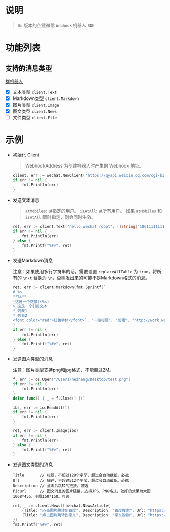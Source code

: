 # 说明

> `Go` 版本的企业微信 `Webhook` 机器人 `SDK`

# 功能列表

## 支持的消息类型

[群机器人](https://developer.work.weixin.qq.com/document/path/91770)

- [x] 文本类型 `client.Text`
- [x] Markdown类型 `client.Markdown`
- [x] 图片类型 `client.Image`
- [x] 图文类型 `client.News`
- [ ] 文件类型 `client.File`

# 示例

- 初始化 Client

  > WebhookAddress 为创建机器人时产生的 Webhook 地址。


  ```go
  client, err := wechat.NewClient("https://qyapi.weixin.qq.com/cgi-bin/webhook/send?key=xxxxxxxxxxxxx")
  if err != nil {
	  fmt.Println(err)
  }
  ```

- 发送文本消息

  > `atMobiles`: at指定的用户。
  > `isAtAll`: at所有用户。
  > 如果 `atMobiles` 和 `isAtAll` 同时指定，则会同时生效。


  ```go
  ret, err := client.Text("hello wechat robot", []string{"18611111111"}, false)
  if err != nil {
      fmt.Println(err)
  } else {
      fmt.Printf("%#v", ret)
  }
  ```

- 发送Markdown消息

  注意：如果使用多行字符串的话，需要设置 `replaceAllTable` 为 `true`，将所有的 `\n\t` 替换为 `\n`，否则发出来的可能不是Markdown格式的消息。

  ```go
  ret, err := client.Markdown(fmt.Sprintf(`
  # %s
  **%s**
  [这是一个链接](%s)
  > 这是一个引用文本
  * 列表1
  * 列表2
  <font color="red">红色字体</font>`, "一级标题", "加粗", "http://work.weixin.qq.com/api/doc"), true,
  )
  if err != nil {
      fmt.Println(err)
  } else {
      fmt.Printf("%#v", ret)
  }
  ```

- 发送图片类型的消息

  注意：图片类型支持png和jpg格式，不能超过2M。

  ```go
  f, err := os.Open("/Users/hezhang/Desktop/test.png")
  if err != nil {
      fmt.Println(err)
  }
  defer func() { _ = f.Close() }()

  ibs, err := io.ReadAll(f)
  if err != nil {
      fmt.Println(err)
  }

  ret, err := client.Image(ibs)
  if err != nil {
      fmt.Println(err)
  } else {
      fmt.Printf("%#v", ret)
  }
  ```
  
- 发送图文类型的消息
  
  ```
  Title       // 标题，不超过128个字节，超过会自动截断。必选
  Url         // 描述，不超过512个字节，超过会自动截断。必选
  Description // 点击后跳转的链接。可选
  Picurl      // 图文消息的图片链接，支持JPG、PNG格式，较好的效果为大图 1068*455，小图150*150。可选
  ```

  ```go
  ret, _ := client.News([]wechat.NewsArticle{
      {Title: "点击图片跳转到百度", Description: "百度搜索", Url: "https://m.baidu.com", Picurl: "https://img.zcool.cn/community/01ab1f554496aa0000019ae9a878ba.jpg@1280w_1l_2o_100sh.jpg"},
      {Title: "点击图片跳转到京东", Description: "京东购物", Url: "https://m.jd.com", Picurl: "https://img2.baidu.com/it/u=1388560115,51053335&fm=253&fmt=auto&app=120&f=JPEG?w=1200&h=800"},
  })
  fmt.Printf("%#v", ret)
  ```